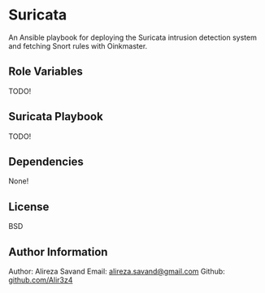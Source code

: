 Suricata
=========

An Ansible playbook for deploying the Suricata intrusion detection system and
fetching Snort rules with Oinkmaster.


Role Variables
--------------
TODO!

Suricata Playbook
----------------

TODO!


Dependencies
-------------
None!


License
-------

BSD

Author Information
------------------

Author: Alireza Savand
Email: alireza.savand@gmail.com
Github: [github.com/Alir3z4][github-account]


[github-account]: https://github.com/Alir3z4
